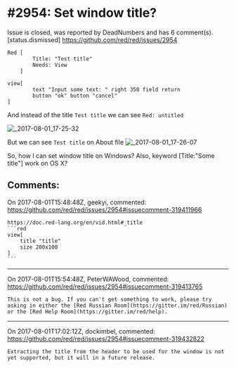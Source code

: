 
#2954: Set window title?
================================================================================
Issue is closed, was reported by DeadNumbers and has 6 comment(s).
[status.dismissed]
<https://github.com/red/red/issues/2954>

```Red
Red [
        Title: "Test title"
        Needs: View
    ]

view[
        text "Input some text: " right 350 field return
        button "ok" button "cancel"
]
```

And instead of the title `Test title` we can see `Red: untitled` 


![_2017-08-01_17-25-32](https://user-images.githubusercontent.com/9416005/28830289-fae873ce-76de-11e7-958f-6568103ef8d1.png)

But we can see `Test title` on About file 
![_2017-08-01_17-26-07](https://user-images.githubusercontent.com/9416005/28830318-0d024de6-76df-11e7-853a-d5f95d190951.png)

So, how I can set window title on Windows? Also, keyword [Title:"Some title"] work on OS X?


Comments:
--------------------------------------------------------------------------------

On 2017-08-01T15:48:48Z, geekyi, commented:
<https://github.com/red/red/issues/2954#issuecomment-319411966>

    https://doc.red-lang.org/en/vid.html#_title
    ```red
    view[
        title "title"
        size 200x100
    ]
    ```

--------------------------------------------------------------------------------

On 2017-08-01T15:54:48Z, PeterWAWood, commented:
<https://github.com/red/red/issues/2954#issuecomment-319413765>

    This is not a bug. If you can't get something to work, please try asking in either the [Red Russian Room](https://gitter.im/red/Russian) or the [Red Help Room](https://gitter.im/red/help).

--------------------------------------------------------------------------------

On 2017-08-01T17:02:12Z, dockimbel, commented:
<https://github.com/red/red/issues/2954#issuecomment-319432822>

    Extracting the title from the header to be used for the window is not yet supported, but it will in a future release.

